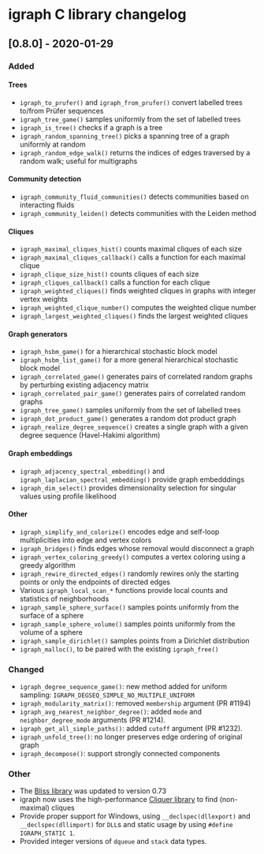 # igraph C library changelog

## [0.8.0] - 2020-01-29

### Added

#### Trees

 - `igraph_to_prufer()` and `igraph_from_prufer()` convert labelled trees to/from Prüfer sequences
 - `igraph_tree_game()` samples uniformly from the set of labelled trees
 - `igraph_is_tree()` checks if a graph is a tree
 - `igraph_random_spanning_tree()` picks a spanning tree of a graph uniformly at random
 - `igraph_random_edge_walk()` returns the indices of edges traversed by a random walk; useful for multigraphs

#### Community detection

 - `igraph_community_fluid_communities()` detects communities based on interacting fluids
 - `igraph_community_leiden()` detects communities with the Leiden method

#### Cliques

 - `igraph_maximal_cliques_hist()` counts maximal cliques of each size
 - `igraph_maximal_cliques_callback()` calls a function for each maximal clique
 - `igraph_clique_size_hist()` counts cliques of each size
 - `igraph_cliques_callback()` calls a function for each clique
 - `igraph_weighted_cliques()` finds weighted cliques in graphs with integer vertex weights
 - `igraph_weighted_clique_number()` computes the weighted clique number
 - `igraph_largest_weighted_cliques()` finds the largest weighted cliques

#### Graph generators

 - `igraph_hsbm_game()` for a hierarchical stochastic block model
 - `igraph_hsbm_list_game()` for a more general hierarchical stochastic block model
 - `igraph_correlated_game()` generates pairs of correlated random graphs by perturbing existing adjacency matrix
 - `igraph_correlated_pair_game()` generates pairs of correlated random graphs
 - `igraph_tree_game()` samples uniformly from the set of labelled trees
 - `igraph_dot_product_game()` generates a random dot product graph
 - `igraph_realize_degree_sequence()` creates a single graph with a given degree sequence (Havel-Hakimi algorithm)

#### Graph embeddings

 - `igraph_adjacency_spectral_embedding()` and `igraph_laplacian_spectral_embedding()` provide graph embedddings 
 - `igraph_dim_select()` provides dimensionality selection for singular values using profile likelihood

#### Other

 - `igraph_simplify_and_colorize()` encodes edge and self-loop multiplicities into edge and vertex colors
 - `igraph_bridges()` finds edges whose removal would disconnect a graph
 - `igraph_vertex_coloring_greedy()` computes a vertex coloring using a greedy algorithm
 - `igraph_rewire_directed_edges()` randomly rewires only the starting points or only the endpoints of directed edges
 - Various `igraph_local_scan_*` functions provide local counts and statistics of neighborhoods
 - `igraph_sample_sphere_surface()` samples points uniformly from the surface of a sphere
 - `igraph_sample_sphere_volume()` samples points uniformly from the volume of a sphere
 - `igraph_sample_dirichlet()` samples points from a Dirichlet distribution
 - `igraph_malloc()`, to be paired with the existing `igraph_free()`

### Changed 

 - `igraph_degree_sequence_game()`: new method added for uniform sampling: `IGRAPH_DEGSEQ_SIMPLE_NO_MULTIPLE_UNIFORM`
 - `igraph_modularity_matrix()`: removed `membership` argument (PR #1194)
 - `igraph_avg_nearest_neighbor_degree()`: added `mode` and `neighbor_degree_mode` arguments (PR #1214).
 - `igraph_get_all_simple_paths()`: added `cutoff` argument (PR #1232).
 - `igraph_unfold_tree()`: no longer preserves edge ordering of original graph
 - `igraph_decompose()`: support strongly connected components

### Other

 - The [Bliss library](http://www.tcs.hut.fi/Software/bliss/) was updated to version 0.73
 - igraph now uses the high-performance [Cliquer library](https://users.aalto.fi/~pat/cliquer.html) to find (non-maximal) cliques 
 - Provide proper support for Windows, using `__declspec(dllexport)` and `__declspec(dllimport)` for `DLL`s and static usage by using `#define IGRAPH_STATIC 1`.
 - Provided integer versions of `dqueue` and `stack` data types.
